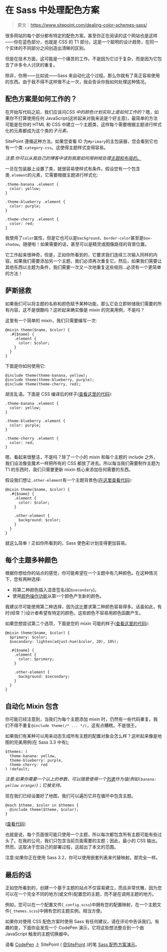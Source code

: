 # 在 Sass 中处理配色方案

> 原文：<https://www.sitepoint.com/dealing-color-schemes-sass/>

很多网站的每个部分都有特定的配色方案。甚至你正在阅读的这个网站也是这样——你在蓝色部分，也就是 CSS 的 T1 部分。这是一个聪明的设计趋势，在同一个实体的不同部分之间创造出清晰的区别。

但是在技术方面，这可能是一个痛苦的工作。不是因为它过于复杂，而是因为它包含了许多令人讨厌的重复。

除非，你用——比如说——Sass 来自动化这个过程。那么你就有了真正容易使用的东西。由于我不得不这样做不止一次，我会告诉你我如何处理这种情况。

## 配色方案是如何工作的？

在开始写代码之前，我们应该问*CSS 中的颜色计划实际上是如何工作的*？嗯，如果你不打算使用任何 JavaScript(这听起来对我来说是个好主意)，最简单的方法可能是在你的 HTML 和 CSS 中建立一个主题类，这样每个需要根据主题进行样式化的元素都成为这个类的*子元素。*

SitePoint 遵循这种方法。如果您查看 ID 为`#primary`的主包装器，您会看到它也有一个类`.category-css`。这使得主题样式变得容易。

*注意:你可以从我自己的博客中读到我是如何用树枝处理[主题和布局的。](http://hugogiraudel.com/2013/11/12/themes-layouts-twig/)*

一旦在包装器上设置了类，就很容易使样式有条件。假设您有一个包含类`.element`的元素，它需要根据主题进行样式化:

```
.theme-banana .element {
  color: yellow;
}

.theme-blueberry .element {
  color: purple;
}

.theme-cherry .element {
  color: red;
}
```

我使用了`color`属性，但是它也可以是`background`、`border-color`甚至是`box-shadow`。随便啦！如果需要的话，甚至可以是精灵或图像路径的背景位置。

它工作起来很神奇，但是，正如你所看到的，它要求我们连续三次输入同样的内容。如果我们需要添加另一个主题，我们必须再次重复它。然后，如果我们需要让其他东西以主题为条件，我们需要一次又一次地重复这些规则…必须有一个更简单的方法！

## 萨斯拯救

如果我们可以将主题的名称和颜色赋予某种功能，那么它会立即转储我们需要的所有内容，这不是很酷吗？这听起来确实像是 mixin 的完美用例，不是吗？

这里有一个简单的 mixin，我们只需要编写一次:

```
@mixin theme($name, $color) {
  .#{$name} {
    .element {
      color: $color;
    }
  }
}
```

下面是你如何使用它:

```
@include theme(theme-banana, yellow);
@include theme(theme-blueberry, purple);
@include theme(theme-cherry, red);
```

胡言乱语。下面是 CSS 编译后的样子([查看这里的代码](http://sassmeister.com/gist/9342088)):

```
.theme-banana .element {
  color: yellow;
}

.theme-blueberry .element {
  color: purple;
}

.theme-cherry .element {
  color: red;
}
```

嗯，看起来很整洁，不是吗？除了一个小的 mixin 和每个主题的 include 之外，我们设法像变魔术一样把所有的 CSS 都放了进去。所以每当我们需要制作主题为 T1 的东西时，我们只需要更新 mixin 核心来添加任何需要的东西。

假设我们想让`.other-element`有一个主题背景色([在这里查看代码](http://sassmeister.com/gist/9342111)):

```
@mixin theme($name, $color) {
  .#{$name} {
    .element {
      color: $color;
    }

    .other-element {
      background: $color;
    }
  }
}
```

就这么简单！正如你所看到的，Sass 使色彩计划变得更加容易。

## 每个主题多种颜色

根据你想给你的站点的感觉，你可能希望在一个主题中有几种颜色。在这种情况下，您有两种选择:

*   将第二种颜色插入混音签名(如`$secondary`)。
*   使用[颜色操作功能](http://sass-lang.com/documentation/Sass/Script/Functions.html)从第一个颜色产生新的颜色。

我建议尽可能使用第二种选择，因为这比要求第二种颜色容易得多。话虽如此，有时(经常？)设计者希望有特定的颜色，这些颜色不容易用颜色函数产生。

如果您想尝试第二个选项，下面是您的 mixin 可能的样子([查看这里的代码](http://sassmeister.com/gist/9342563)):

```
@mixin theme($name, $color) {
  $primary: $color;
  $secondary: lighten(adjust-hue($color, 20), 10%);

  .#{$name} {
    .element {
      color: $primary;
    }

    .other-element {
      background: $secondary;
    }
  }
}
```

## 自动化 Mixin 包含

你可能已经注意到，当我们为每个主题添加 mixin 时，仍然有一些代码重复。我们不得不重复`@include theme(/* ... */)`，这有点糟糕。不是很<abbr title="Don't Repeat Yourself (programming principal)">干</abbr>。

如果我们有某种可以用来动态生成所有主题的配置对象会怎么样？这听起来像是地图的完美用例(在 Sass 3.3 中有[):](https://github.com/nex3/sass/issues/642)

```
$themes: (
  theme-banana: yellow,
  theme-blueberry: purple,
  theme-cherry: red
) !default;
```

*注意:如果你需要一个以上的参数，可以随意使用一个[列表](http://sass-lang.com/documentation/file.SASS_REFERENCE.html#lists)作为值(例如`(banana: yellow orange)`)；它被支持。*

现在我们已经设置好了地图，我们可以遍历它并在循环中包含主题。

```
@each $theme, $color in $themes {
  @include theme($theme, $color);
}
```

([查看代码](http://sassmeister.com/gist/9342576))

也就是说，每个页面很可能只使用一个主题，所以每次都包含所有主题可能有些过头了。在我的公司，我们只包含当前页面需要的主题；因此，最小的 CSS 输出。然而，这取决于您自己的部署过程，这超出了本文的范围。

注意:如果你正在使用 Sass 3.2，你可以使用嵌套列表来代替映射。那完全一样。

## 最后的话

正如您所看到的，创建一个基于主题的站点不仅容易建立，而且非常优雅，因为您可以在一个完全不同的地方(或文件)配置您的主题，而不是在调用主题的地方。

例如，您可以在一个配置文件(`_config.scss`)中拥有您的配置映射，在一个主题文件(`_themes.scss`)中拥有您的主题实例。相当方便。

如果你对使用 CSS 配色方案时使用 Sass 有任何建议，请在评论中告诉我们。有趣的是，下面你会发现一个 CodePen 演示，它将这些想法整合到一个由 JavaScript 触发的主题切换器中。

请看 [CodePen](http://codepen.io) 上 SitePoint ( [@SitePoint](http://codepen.io/SitePoint) )的笔 [Sass 配色方案演示](http://codepen.io/SitePoint/pen/czixa)。